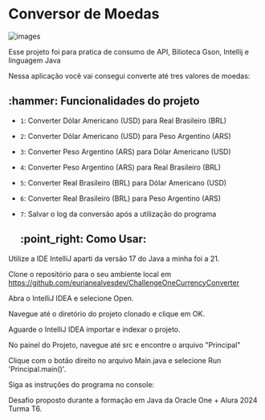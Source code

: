 # Conversor de Moedas


  ![images](https://github.com/eurianealvesdev/ChallengeOneCurrencyConverter/assets/152414508/57e6e1cc-7bce-4da2-a6ee-59ae158bf53e)


Esse projeto foi para pratica de consumo de API, Bilioteca Gson, Intellij e linguagem Java 

Nessa aplicação você vai consegui converte até tres valores de moedas:

<h2> :hammer: Funcionalidades do projeto</h2>

  - `1`: Converter Dólar Americano (USD)  para Real Brasileiro (BRL)
- `2`: Converter Dólar Americano (USD) para Peso Argentino (ARS)
- `3`: Converter Peso Argentino (ARS) para Dólar Americano (USD)
- `4`: Converter Peso Argentino (ARS) para Real Brasileiro (BRL)
- `5`: Converter Real Brasileiro (BRL) para Dólar Americano (USD)
- `6`: Converter Real Brasileiro (BRL) para Peso Argentino (ARS)
- `7`: Salvar o log da conversão após a utilização do programa


  <h2> :point_right: Como Usar: </h2>

<p> Utilize a IDE IntelliJ aparti da  versão 17 do Java a minha foi a 21.

Clone o repositório para o seu ambiente local em https://github.com/eurianealvesdev/ChallengeOneCurrencyConverter

 Abra o IntelliJ IDEA e selecione Open.
 
 Navegue até o diretório do projeto clonado e clique em OK.
 
 Aguarde o IntelliJ IDEA importar e indexar o projeto.
 
 No painel do Projeto, navegue até src e encontre o arquivo "Principal"
 
Clique com o botão direito no arquivo Main.java e selecione Run 'Principal.main()'.

Siga as instruções do programa no console:

Desafio proposto durante a formação em Java da Oracle One + Alura 2024 Turma T6.

